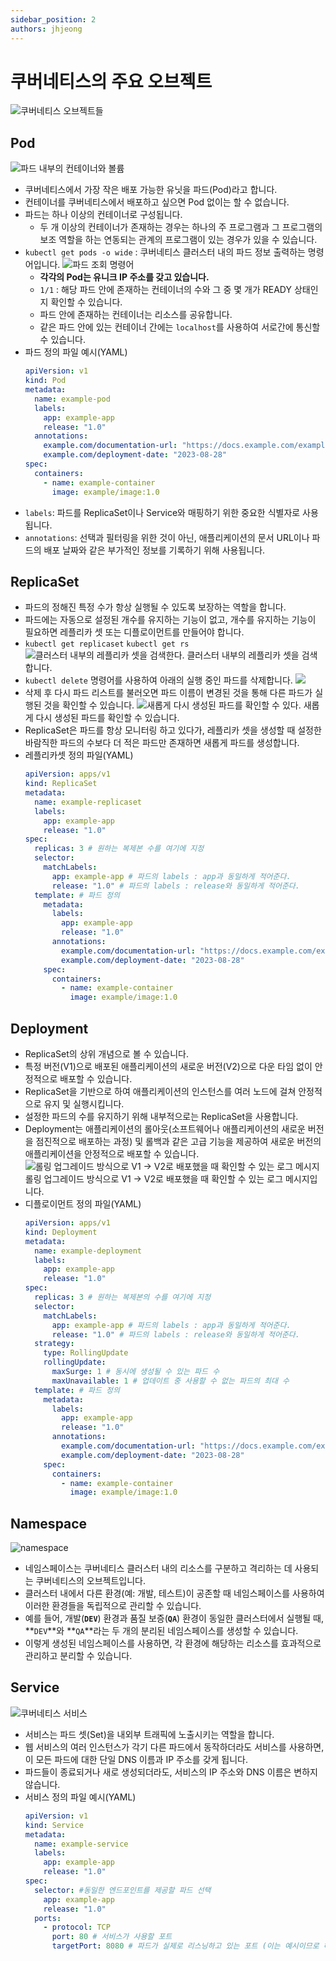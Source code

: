 ```yaml
---
sidebar_position: 2
authors: jhjeong
---
```


# 쿠버네티스의 주요 오브젝트

![쿠버네티스 오브젝트들](./img/kubernetesobjects.png)

## Pod

![파드 내부의 컨테이너와 볼륨](./img/pods.png)

- 쿠버네티스에서 가장 작은 배포 가능한 유닛을 파드(Pod)라고 합니다.
- 컨테이너를 쿠버네티스에서 배포하고 싶으면 Pod 없이는 할 수 없습니다.
- 파드는 하나 이상의 컨테이너로 구성됩니다.
  - 두 개 이상의 컨테이너가 존재하는 경우는 하나의 주 프로그램과 그 프로그램의 보조 역할을 하는 연동되는 관계의 프로그램이 있는 경우가 있을 수 있습니다.
- `kubectl get pods -o wide` : 쿠버네티스 클러스터 내의 파드 정보 출력하는 명령어입니다.
  ![파드 조회 명령어](./img/kubectlgetpods.png)
  - **각각의 Pod는 유니크 IP 주소를 갖고 있습니다.**
  - `1/1` : 해당 파드 안에 존재하는 컨테이너의 수와 그 중 몇 개가 READY 상태인지 확인할 수 있습니다.
  - 파드 안에 존재하는 컨테이너는 리소스를 공유합니다.
  - 같은 파드 안에 있는 컨테이너 간에는 `localhost`를 사용하여 서로간에 통신할 수 있습니다.
- 파드 정의 파일 예시(YAML)
  ```yaml
  apiVersion: v1
  kind: Pod
  metadata:
    name: example-pod
    labels:
      app: example-app
      release: "1.0"
    annotations:
      example.com/documentation-url: "https://docs.example.com/example-app/1.0"
      example.com/deployment-date: "2023-08-28"
  spec:
    containers:
      - name: example-container
        image: example/image:1.0
  ```
- `labels`: 파드를 ReplicaSet이나 Service와 매핑하기 위한 중요한 식별자로 사용됩니다.
- `annotations`: 선택과 필터링을 위한 것이 아닌, 애플리케이션의 문서 URL이나 파드의 배포 날짜와 같은 부가적인 정보를 기록하기 위해 사용됩니다.

## ReplicaSet

- 파드의 정해진 특정 수가 항상 실행될 수 있도록 보장하는 역할을 합니다.
- 파드에는 자동으로 설정된 개수를 유지하는 기능이 없고, 개수를 유지하는 기능이 필요하면 레플리카 셋 또는 디플로이먼트를 만들어야 합니다.
- `kubectl get replicaset` `kubectl get rs`
  ![클러스터 내부의 레플리카 셋을 검색한다.](./img/kubectlgetrs.png)
  클러스터 내부의 레플리카 셋을 검색합니다.
- `kubectl delete` 명령어를 사용하여 아래의 실행 중인 파드를 삭제합니다.
  ![](./img/kubectldeletepod.png)
- 삭제 후 다시 파드 리스트를 불러오면 파드 이름이 변경된 것을 통해 다른 파드가 실행된 것을 확인할 수 있습니다.
  ![새롭게 다시 생성된 파드를 확인할 수 있다.](./img/kubectlgetpodagain.png)
  새롭게 다시 생성된 파드를 확인할 수 있습니다.
- ReplicaSet은 파드를 항상 모니터링 하고 있다가, 레플리카 셋을 생성할 때 설정한 바람직한 파드의 수보다 더 적은 파드만 존재하면 새롭게 파드를 생성합니다.
- 레플리카셋 정의 파일(YAML)
  ```yaml
  apiVersion: apps/v1
  kind: ReplicaSet
  metadata:
    name: example-replicaset
    labels:
      app: example-app
      release: "1.0"
  spec:
    replicas: 3 # 원하는 복제본 수를 여기에 지정
    selector:
      matchLabels:
        app: example-app # 파드의 labels : app과 동일하게 적어준다.
        release: "1.0" # 파드의 labels : release와 동일하게 적어준다.
    template: # 파드 정의
      metadata:
        labels:
          app: example-app
          release: "1.0"
        annotations:
          example.com/documentation-url: "https://docs.example.com/example-app/1.0"
          example.com/deployment-date: "2023-08-28"
      spec:
        containers:
          - name: example-container
            image: example/image:1.0
  ```

## Deployment

- ReplicaSet의 상위 개념으로 볼 수 있습니다.
- 특정 버전(V1)으로 배포된 애플리케이션의 새로운 버전(V2)으로 다운 타임 없이 안정적으로 배포할 수 있습니다.
- ReplicaSet을 기반으로 하여 애플리케이션의 인스턴스를 여러 노드에 걸쳐 안정적으로 유지 및 실행시킵니다.
- 설정한 파드의 수를 유지하기 위해 내부적으로는 ReplicaSet을 사용합니다.
- Deployment는 애플리케이션의 롤아웃(소프트웨어나 애플리케이션의 새로운 버전을 점진적으로 배포하는 과정) 및 롤백과 같은 고급 기능을 제공하여 새로운 버전의 애플리케이션을 안정적으로 배포할 수 있습니다.
  ![롤링 업그레이드 방식으로 V1 → V2로 배포했을 때 확인할 수 있는 로그 메시지](./img/rolling-upgrade.png)
  롤링 업그레이드 방식으로 V1 → V2로 배포했을 때 확인할 수 있는 로그 메시지입니다.
- 디플로이먼트 정의 파일(YAML)
  ```yaml
  apiVersion: apps/v1
  kind: Deployment
  metadata:
    name: example-deployment
    labels:
      app: example-app
      release: "1.0"
  spec:
    replicas: 3 # 원하는 복제본의 수를 여기에 지정
    selector:
      matchLabels:
        app: example-app # 파드의 labels : app과 동일하게 적어준다.
        release: "1.0" # 파드의 labels : release와 동일하게 적어준다.
    strategy:
      type: RollingUpdate
      rollingUpdate:
        maxSurge: 1 # 동시에 생성될 수 있는 파드 수
        maxUnavailable: 1 # 업데이트 중 사용할 수 없는 파드의 최대 수
    template: # 파드 정의
      metadata:
        labels:
          app: example-app
          release: "1.0"
        annotations:
          example.com/documentation-url: "https://docs.example.com/example-app/1.0"
          example.com/deployment-date: "2023-08-28"
      spec:
        containers:
          - name: example-container
            image: example/image:1.0
  ```

## Namespace

![namespace](./img/namespace.png)

- 네임스페이스는 쿠버네티스 클러스터 내의 리소스를 구분하고 격리하는 데 사용되는 쿠버네티스의 오브젝트입니다.
- 클러스터 내에서 다른 환경(예: 개발, 테스트)이 공존할 때 네임스페이스를 사용하여 이러한 환경들을 독립적으로 관리할 수 있습니다.
- 예를 들어, 개발(**`DEV`**) 환경과 품질 보증(**`QA`**) 환경이 동일한 클러스터에서 실행될 때, **`DEV`**와 **`QA`**라는 두 개의 분리된 네임스페이스를 생성할 수 있습니다.
- 이렇게 생성된 네임스페이스를 사용하면, 각 환경에 해당하는 리소스를 효과적으로 관리하고 분리할 수 있습니다.

## Service

![쿠버네티스 서비스](./img/service.png)

- 서비스는 파드 셋(Set)을 내외부 트래픽에 노출시키는 역할을 합니다.
- 웹 서비스의 여러 인스턴스가 각기 다른 파드에서 동작하더라도 서비스를 사용하면, 이 모든 파드에 대한 단일 DNS 이름과 IP 주소를 갖게 됩니다.
- 파드들이 종료되거나 새로 생성되더라도, 서비스의 IP 주소와 DNS 이름은 변하지 않습니다.
- 서비스 정의 파일 예시(YAML)
  ```yaml
  apiVersion: v1
  kind: Service
  metadata:
    name: example-service
    labels:
      app: example-app
      release: "1.0"
  spec:
    selector: #동일한 엔드포인트를 제공할 파드 선택
      app: example-app
      release: "1.0"
    ports:
      - protocol: TCP
        port: 80 # 서비스가 사용할 포트
        targetPort: 8080 # 파드가 실제로 리스닝하고 있는 포트 (이는 예시이므로 해당 포트에 맞게 조정되어야 한다)
  ```
